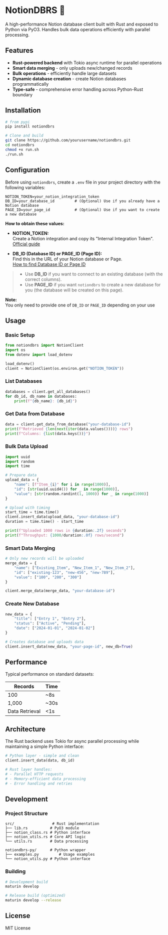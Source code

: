 # NotionDBRS 🦀

A high-performance Notion database client built with Rust and exposed to Python via PyO3. Handles bulk data operations efficiently with parallel processing.

## Features

- **Rust-powered backend** with Tokio async runtime for parallel operations
- **Smart data merging** - only uploads new/changed records
- **Bulk operations** - efficiently handle large datasets
- **Dynamic database creation** - create Notion databases programmatically
- **Type-safe** - comprehensive error handling across Python-Rust boundary

## Installation

```bash
# from pypi
pip install notiondbrs
```

```bash
# Clone and build
git clone https://github.com/yourusername/notiondbrs.git
cd notiondbrs
chmod +x run.sh
./run.sh
```

## Configuration

Before using `notiondbrs`, create a `.env` file in your project directory with the following variables:

```env
NOTION_TOKEN=your_notion_integration_token
DB_ID=your_database_id         # (Optional) Use if you already have a Notion database
PAGE_ID=your_page_id           # (Optional) Use if you want to create a new database
```

**How to obtain these values:**

- **NOTION_TOKEN:**  
  Create a Notion integration and copy its "Internal Integration Token".  
  [Official guide](https://developers.notion.com/docs/create-a-notion-integration)

- **DB_ID (Database ID) or PAGE_ID (Page ID):**  
  Find this in the URL of your Notion database or Page.  
  [How to find Database ID or Page ID](https://neverproductive.com/database-id-notion/)

> - Use **DB_ID** if you want to connect to an existing database (with the correct columns).
> - Use **PAGE_ID** if you want `notiondbrs` to create a new database for you (the database will be created on this page).

**Note:**  
You only need to provide one of `DB_ID` or `PAGE_ID` depending on your use

## Usage

### Basic Setup

```python
from notiondbrs import NotionClient
import os
from dotenv import load_dotenv

load_dotenv()
client = NotionClient(os.environ.get("NOTION_TOKEN"))
```

### List Databases

```python
databases = client.get_all_databases()
for db_id, db_name in databases:
    print(f"{db_name}: {db_id}")
```

### Get Data from Database

```python
data = client.get_data_from_database("your-database-id")
print(f"Retrieved {len(next(iter(data.values())))} rows")
print(f"Columns: {list(data.keys())}")
```

### Bulk Data Upload

```python
import uuid
import random
import time

# Prepare data
upload_data = {
    "name": [f"Item_{i}" for i in range(1000)],
    "id": [str(uuid.uuid4()) for _ in range(1000)],
    "value": [str(random.randint(1, 1000)) for _ in range(1000)]
}

# Upload with timing
start_time = time.time()
client.insert_data(upload_data, "your-database-id")
duration = time.time() - start_time

print(f"Uploaded 1000 rows in {duration:.2f} seconds")
print(f"Throughput: {1000/duration:.0f} rows/second")
```

### Smart Data Merging

```python
# Only new records will be uploaded
merge_data = {
    "name": ["Existing_Item", "New_Item_1", "New_Item_2"],
    "id": ["existing-123", "new-456", "new-789"],
    "value": ["100", "200", "300"]
}

client.merge_data(merge_data, "your-database-id")
```

### Create New Database

```python
new_data = {
    "title": ["Entry 1", "Entry 2"],
    "status": ["Active", "Pending"],
    "date": ["2024-01-01", "2024-01-02"]
}

# Creates database and uploads data
client.insert_data(new_data, "your-page-id", new_db=True)
```

## Performance

Typical performance on standard datasets:

| Records | Time 
|---------|------|
| 100 | ~8s | 
| 1,000 | ~30s |
| Data Retrieval | <1s |


## Architecture

The Rust backend uses Tokio for async parallel processing while maintaining a simple Python interface:

```python
# Python layer - simple and clean
client.insert_data(data, db_id)

# Rust layer handles:
# - Parallel HTTP requests
# - Memory-efficient data processing
# - Error handling and retries
```

## Development

### Project Structure

```
src/                 # Rust implementation
├── lib.rs          # PyO3 module
├── notion_class.rs # Python interface
├── notion_utils.rs # Core API logic
└── utils.rs        # Data processing

notiondbrs-py/      # Python wrapper
├── examples.py         # Usage examples
└── notion_utils.py # Python interface
```

### Building

```bash
# Development build
maturin develop

# Release build (optimized)
maturin develop --release
```

## License

MIT License